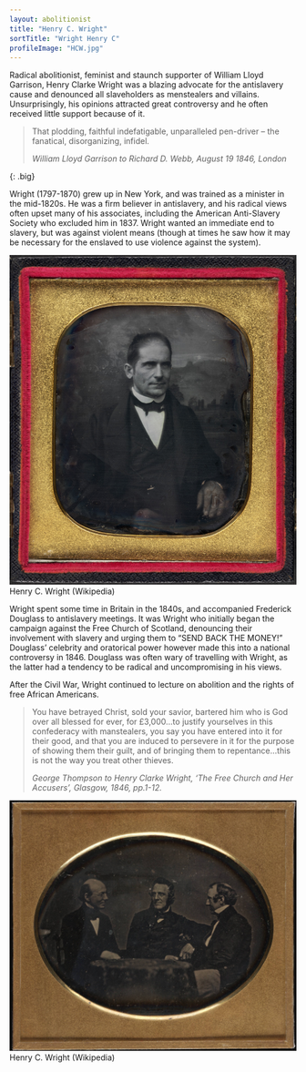 ```yaml
---
layout: abolitionist
title: "Henry C. Wright"
sortTitle: "Wright Henry C"
profileImage: "HCW.jpg"
---
```


Radical abolitionist, feminist and staunch supporter of William Lloyd Garrison, Henry Clarke Wright was a blazing advocate for the antislavery cause and denounced all slaveholders as menstealers and villains. Unsurprisingly, his opinions attracted great controversy and he often received little support because of it.

>That plodding, faithful indefatigable, unparalleled pen-driver – the fanatical, disorganizing, infidel.
> <footer><cite>William Lloyd Garrison to Richard D. Webb, August 19 1846, London</cite></footer>
{: .big}

Wright (1797-1870) grew up in New York, and was trained as a minister in the mid-1820s. He was a firm believer in antislavery, and his radical views often upset many of his associates, including the American Anti-Slavery Society who excluded him in 1837. Wright wanted an immediate end to slavery, but was against violent means (though at times he saw how it may be necessary for the enslaved to use violence against the system).

![Picture of Henry C. Wright](/img/Henry_Clarke_Wright_daguerreotype_BPL_1847.jpg)
<span class="caption text-muted">Henry C. Wright (Wikipedia)</span>

Wright spent some time in Britain in the 1840s, and accompanied Frederick Douglass to antislavery meetings. It was Wright who initially began the campaign against the Free Church of Scotland, denouncing their involvement with slavery and urging them to “SEND BACK THE MONEY!” Douglass’ celebrity and oratorical power however made this into a national controversy in 1846. Douglass was often wary of travelling with Wright, as the latter had a tendency to be radical and uncompromising in his views.

After the Civil War, Wright continued to lecture on abolition and the rights of free African Americans.

> You have betrayed Christ, sold your savior, bartered him who is God over all blessed for ever, for £3,000…to justify yourselves in this confederacy with manstealers, you say you have entered into it for their good, and that you are induced to persevere in it for the purpose of showing them their guilt, and of bringing them to repentance…this is not the way you treat other thieves.
> <footer><cite>George Thompson to Henry Clarke Wright, ‘The Free Church and Her Accusers’, Glasgow, 1846, pp.1-12.</cite></footer>

![Picture of Wright, Garrison, Thompson, Wendell Phillips](/img/Garrison_Thompson_Phillips_ca1850_bySouthworth_and_Hawes_Beinecke2588592456.jpg)
<span class="caption text-muted">Henry C. Wright (Wikipedia)</span>



